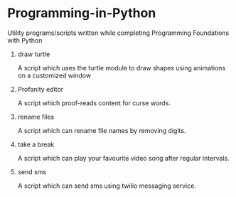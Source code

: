 # Programming-in-Python
Utility programs/scripts written while completing Programming Foundations with Python

1. draw turtle

   A script which uses the turtle module to draw shapes using animations on a customized window
   
2. Profanity editor

   A script which proof-reads content for curse words.
   
3. rename files

   A script which can rename file names by removing digits.
  
4. take a break

   A script which can play your favourite video song after regular intervals.
   
5. send sms

   A script which can send sms using twilio messaging service.
  

